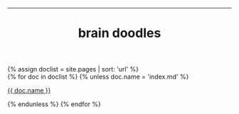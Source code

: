 ------
<html lang="en">
  <head>
    <meta charset="UTF-8">
    <meta name="viewport" content="width=device-width, initial-scale=1">
    <meta name="description" content="brain scribbles"/>
    <meta property="og:title" content="brain scribbles">
    <title>brain scribbles</title>
    <link href="https://fonts.googleapis.com/css2?family=Work+Sans:wght@300;400;500&display=swap" rel="stylesheet">
    <link rel="stylesheet" type="text/css" href="../stylesheet.css">
    <link rel="apple-touch-icon" sizes="57x57" href="shortcut_icons/apple-icon-57x57.png">
    <link rel="apple-touch-icon" sizes="60x60" href="shortcut_icons/apple-icon-60x60.png">
    <link rel="apple-touch-icon" sizes="72x72" href="shortcut_icons/apple-icon-72x72.png">
    <link rel="apple-touch-icon" sizes="76x76" href="shortcut_icons/apple-icon-76x76.png">
    <link rel="apple-touch-icon" sizes="114x114" href="shortcut_icons/apple-icon-114x114.png">
    <link rel="apple-touch-icon" sizes="120x120" href="shortcut_icons/apple-icon-120x120.png">
    <link rel="apple-touch-icon" sizes="144x144" href="shortcut_icons/apple-icon-144x144.png">
    <link rel="apple-touch-icon" sizes="152x152" href="shortcut_icons/apple-icon-152x152.png">
    <link rel="apple-touch-icon" sizes="180x180" href="shortcut_icons/apple-icon-180x180.png">
    <link rel="icon" type="image/png" sizes="192x192"  href="shortcut_icons/android-icon-192x192.png">
    <link rel="icon" type="image/png" sizes="32x32" href="shortcut_icons/favicon-32x32.png">
    <link rel="icon" type="image/png" sizes="96x96" href="shortcut_icons/favicon-96x96.png">
    <link rel="icon" type="image/png" sizes="16x16" href="shortcut_icons/favicon-16x16.png">
    <link rel="manifest" href="shortcut_icons/manifest.json">
    <meta name="msapplication-TileColor" content="#ffffff">
    <meta name="msapplication-TileImage" content="/ms-icon-144x144.png">
    <meta name="theme-color" content="#ffffff">
  </head>
    <body>
      <header>
        <h1>brain doodles</h1>
      </header>
      <main>
        {% assign doclist = site.pages | sort: 'url'  %}
          <div class="text-container-left">
          {% for doc in doclist %}
            {% unless doc.name = 'index.md' %}
                <p>
                  <a href="{{ site.baseurl }}{{ doc.url }}">{{ doc.name }}</a>
                </p>
            {% endunless %}
          {% endfor %}
          </div> 
      </main>
    </body>
</html>
